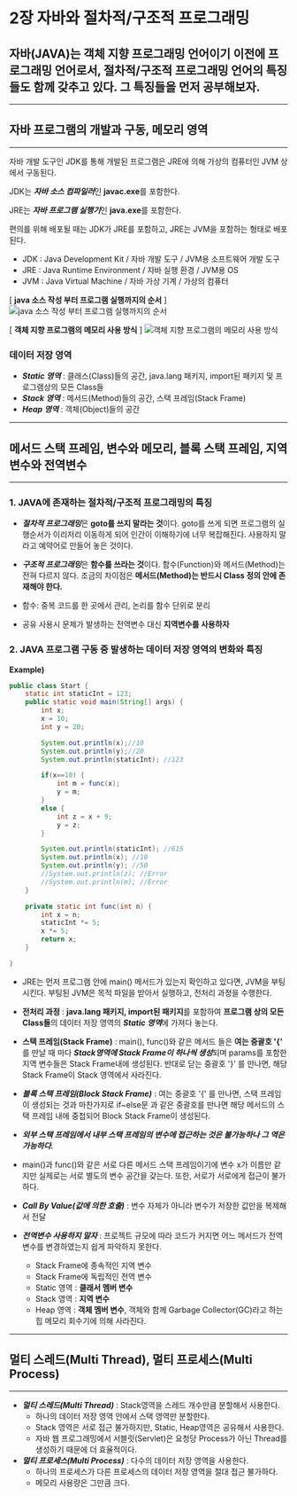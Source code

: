 # 2장 자바와 절차적/구조적 프로그래밍

## 자바(JAVA)는 객체 지향 프로그래밍 언어이기 이전에 프로그래밍 언어로서, 절차적/구조적 프로그래밍 언어의 특징들도 함께 갖추고 있다. 그 특징들을 먼저 공부해보자.
---
## 자바 프로그램의 개발과 구동, 메모리 영역
---
 자바 개발 도구인 JDK를 통해 개발된 프로그램은 JRE에 의해 가상의 컴퓨터인 JVM 상에서 구동된다.

JDK는 ***자바 소스 컴파일러***인 **javac.exe**를 포함한다.

JRE는 ***자바 프로그램 실행기***인 **java.exe**를 포함한다.

편의를 위해 배포될 때는 JDK가 JRE를 포함하고, JRE는 JVM을 포함하는 형태로 배포된다.

* JDK : Java Development Kit / 자바 개발 도구 / JVM용 소프트웨어 개발 도구
* JRE : Java Runtime Environment / 자바 실행 환경 / JVM용 OS
* JVM : Java Virtual Machine / 자바 가상 기계 / 가상의 컴퓨터
  

[ **java 소스 작성 부터 프로그램 실행까지의 순서** ]
![java 소스 작성 부터 프로그램 실행까지의 순서](https://user-images.githubusercontent.com/56071088/107841747-e5d61500-6e00-11eb-82f7-7e4123b7c103.PNG)


[ **객체 지향 프로그램의 메모리 사용 방식** ]
![객체 지향 프로그램의 메모리 사용 방식](https://user-images.githubusercontent.com/56071088/107841996-32baeb00-6e03-11eb-9256-1d351c39dc7c.png)


  ### 데이터 저장 영역
  * ***Static 영역*** : 클래스(Class)들의 공간, java.lang 패키지, import된 패키지 및 프로그램상의 모든 Class들
  * ***Stack 영역*** : 메서드(Method)들의 공간, 스택 프레임(Stack Frame)
  * ***Heap 영역*** : 객체(Object)들의 공간

---
## 메서드 스택 프레임, 변수와 메모리, 블록 스택 프레임, 지역변수와 전역변수
---
### 1. JAVA에 존재하는 절차적/구조적 프로그래밍의 특징
   *  ***절차적 프로그래밍***은 **goto를 쓰지 말라는 것**이다. goto를 쓰게 되면 프로그램의 실행순서가 이리저리 이동하게 되어 인간이 이해하기에 너무 복잡해진다. 사용하지 말라고 예약어로 만들어 놓은 것이다.
  
   *  ***구조적 프로그래밍***은 **함수를 쓰라는 것**이다. 함수(Function)와 메서드(Method)는 전혀 다르지 않다. 조금의 차이점은 **메서드(Method)는 반드시 Class 정의 안에 존재해야 한다.**
   *  함수: 중복 코드를 한 곳에서 관리, 논리를 함수 단위로 분리
   *  공유 사용시 문제가 발생하는 전역변수 대신 **지역변수를 사용하자**
  
### 2. JAVA 프로그램 구동 중 발생하는 데이터 저장 영역의 변화와 특징

**Example)**
```java
public class Start {
    static int staticInt = 123;
    public static void main(String[] args) {
        int x;
        x = 10;
        int y = 20;

        System.out.println(x);//10
        System.out.println(y);//20
        System.out.println(staticInt); //123

        if(x==10) {
            int m = func(x);
            y = m;
        }
        else {
            int z = x + 9;
            y = z;
        }

        System.out.println(staticInt); //615
        System.out.println(x); //10
        System.out.println(y); //50
        //System.out.println(z); //Error
        //System.out.println(m); //Error
    }

    private static int func(int n) {
        int x = n;
        staticInt *= 5;
        x *= 5;
        return x;
    }

} 
```

  * JRE는 먼저 프로그램 안에 main() 메서드가 있는지 확인하고 있다면, JVM을 부팅시킨다. 부팅된 JVM은 목적 파일을 받아서 실행하고, 전처리 과정을 수행한다.
  
  * **전처리 과정** : **java.lang 패키지, import된 패키지**를 포함하여 **프로그램 상의 모든 Class들**의 데이터 저장 영역의 ***Static 영역***에 가져다 놓는다.
  
  * **스택 프레임(Stack Frame)** : main(), func()와 같은 메서드 들은 **여는 중괄호 '{'** 를 만날 때 마다 ***Stack영역에 Stack Frame이 하나씩 생성***되며 params를 포함한 지역 변수들은 Stack Frame내에 생성된다. 반대로 닫는 중괄호 '}' 를 만나면, 해당 Stack Frame이 Stack 영역에서 사라진다.
  
  *  ***블록 스택 프레임(Block Stack Frame)*** : 여는 중괄호 '{' 를 만나면, 스택 프레임이 생성되는 것과 마찬가지로 if~else문 과 같은 중괄호를 만나면 해당 메서드의 스택 프레임 내에 중첩되어 Block Stack Frame이 생성된다.
  
  * ***외부 스택 프레임에서 내부 스택 프레임의 변수에 접근하는 것은 불가능하나 그 역은 가능하다.***
  
  * main()과 func()와 같은 서로 다른 메서드 스택 프레임이기에 변수 x가 이름만 같지만 실제로는 서로 별도의 변수 공간을 갖는다. 또한, 서로가 서로에게 접근이 불가하다.
  
  * ***Call By Value(값에 의한 호출)*** : 변수 자체가 아니라 변수가 저장한 값만을 복제해서 전달
  
  * ***전역변수 사용하지 말자*** : 프로젝트 규모에 따라 코드가 커지면 어느 메서드가 전역변수를 변경하였는지 쉽게 파악하지 못한다.
      * Stack Frame에 종속적인 지역 변수
      * Stack Frame에 독립적인 전역 변수
      * Static 영역 : **클래서 멤버 변수**
      * Stack 영역 : **지역 변수**
      * Heap 영역 : **객체 멤버 변수**, 객체와 함께 Garbage Collector(GC)라고 하는 힙 메모리 회수기에 의해 사라진다.
---
## 멀티 스레드(Multi Thread), 멀티 프로세스(Multi Process)
---
 * ***멀티 스레드(Multi Thread)*** : Stack영역을 스레드 개수만큼 분할해서 사용한다. 
    * 하나의 데이터 저장 영역 안에서 스택 영역만 분할한다.
    * Stack 영역은 서로 접근 불가하지만, Static, Heap영역은 공유해서 사용한다.
    * 자바 웹 프로그래밍에서 서블릿(Servlet)은 요청당 Process가 아닌 Thread를 생성하기 때문에 더 효율적이다.
 * ***멀티 프로세스(Multi Process)*** : 다수의 데이터 저장 영역을 사용한다.
   * 하나의 프로세스가 다른 프로세스의 데이터 저장 영역을 절대 접근 불가하다. 
   * 메모리 사용량은 그만큼 크다. 